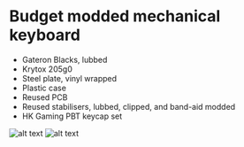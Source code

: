 # Budget modded mechanical keyboard

* Gateron Blacks, lubbed
* Krytox 205g0
* Steel plate, vinyl wrapped
* Plastic case
* Reused PCB
* Reused stabilisers, lubbed, clipped, and band-aid modded
* HK Gaming PBT keycap set  

![alt text](https://github.com/thequirky/diypc/blob/master/diykeyboard/IMG_20200329_173041.jpg)
![alt text](https://github.com/thequirky/diypc/blob/master/diykeyboard/IMG_20200329_170413_1.jpg)
